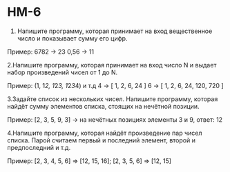 # HM-6

1. Напишите программу, которая принимает на вход вещественное число и показывает сумму его цифр.

Пример:
6782 -> 23
0,56 -> 11

2.Напишите программу, которая принимает на вход число N и выдает набор произведений чисел от 1 до N.

Пример:
(1, 1*2, 1*2*3, 1*2*3*4) и т.д
4 -> [ 1, 2, 6, 24 ]
6 -> [ 1, 2, 6, 24, 120, 720 ]

3.Задайте список из нескольких чисел. Напишите программу, которая найдёт сумму элементов списка, стоящих на нечётной позиции.

Пример:
[2, 3, 5, 9, 3] -> на нечётных позициях элементы 3 и 9, ответ: 12

4.Напишите программу, которая найдёт произведение пар чисел списка. Парой считаем первый и последний элемент, второй и предпоследний и т.д.

Пример:
[2, 3, 4, 5, 6] => [12, 15, 16];
[2, 3, 5, 6] => [12, 15]
